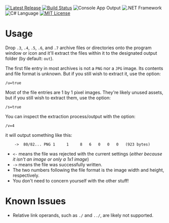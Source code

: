 [![Latest Release](https://img.shields.io/badge/version-1.4.0-brightgreen.svg)](../../../Ash.OIUtils/releases) [![Build Status](https://travis-ci.org/MillenniumWarAigis/Ash.OIUtils.svg?branch=master)](https://travis-ci.org/MillenniumWarAigis/Ash.OIUtils) ![Console App Output](https://img.shields.io/badge/output-console_app-green.svg) ![.NET Framework](https://img.shields.io/badge/%2ENET_framework-4%2E5%2E2-green.svg) ![C# Language](https://img.shields.io/badge/language-C%23-yellow.svg) [![MIT License](https://img.shields.io/badge/license-MIT-blue.svg)](LICENSE.md)

# Usage

Drop `.3`, `.4`, `.5`, `.6`, and `.7` archive files or directories onto the program window or icon and it'll extract the files within it to the designated output folder (by default: `out`).

The first file entry in most archives is not a `PNG` nor a `JPG` image. Its contents and file format is unknown. But if you still wish to extract it, use the option:

```console
/u=true
```

Most of the file entries are 1 by 1 pixel images. They're likely unused assets, but if you still wish to extract them, use the option:

```console
/s=true
```

You can inspect the extraction process/output with the option:

```console
/v=4
```

it will output something like this:

```console
    ->  80/82... PNG 1     1     8   6   0   0   0   (923 bytes)
```

- `<-` means the file was rejected with the current settings (*either because it isn't an image or only a 1x1 image*)
- `->` means the file was successfully written.
- The two numbers following the file format is the image width and height, respectively.
- You don't need to concern yourself with the other stuff!

# Known Issues

- Relative link operands, such as `./` and `../`, are likely not supported.
